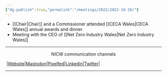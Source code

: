 ```yaml
---
{"dg-publish":true,"permalink":"/meetings/2022/2022-10-28/"}
---
```


- [[Chair\|Chair]] and a Commissioner attended [[CECA Wales\|CECA Wales]] annual awards and dinner
- Meeting with the CEO of [[Net Zero Industry Wales\|Net Zero Industry Wales]]


***
<p style="text-align: center;">NICW communication channels</p>

󠁧 |[Website](https://nationalinfrastructurecommission.wales)|[Mastodon](https://toot.wales/@NICW)|[Pixelfed](https://pix.toot.wales/NICW)|[Linkedin](https://www.linkedin.com/company/26268509/)|[Twitter](https://twitter.com/InfraCommCymru)|
***
